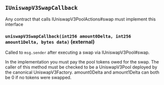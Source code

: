 ## `IUniswapV3SwapCallback`

Any contract that calls IUniswapV3PoolActions#swap must implement this interface




### `uniswapV3SwapCallback(int256 amount0Delta, int256 amount1Delta, bytes data)` (external)

Called to `msg.sender` after executing a swap via IUniswapV3Pool#swap.


In the implementation you must pay the pool tokens owed for the swap.
The caller of this method must be checked to be a UniswapV3Pool deployed by the canonical UniswapV3Factory.
amount0Delta and amount1Delta can both be 0 if no tokens were swapped.



